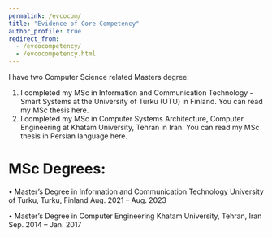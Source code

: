 ```yaml
---
permalink: /evcocom/
title: "Evidence of Core Competency"
author_profile: true
redirect_from: 
  - /evcocompetency/
  - /evcocompetency.html
---
```


I have two Computer Science related Masters degree:

1. I completed my MSc in Information and Communication Technology - Smart Systems at the University of Turku (UTU) in Finland. You can read my MSc thesis here.
2. I completed my MSc in Computer Systems Architecture, Computer Engineering at Khatam University, Tehran in Iran. You can read my MSc thesis in Persian language here.

MSc Degrees:
======
• Master’s Degree in Information and Communication Technology
University of Turku, Turku, Finland
Aug. 2021 – Aug. 2023

• Master’s Degree in Computer Engineering
Khatam University, Tehran, Iran
Sep. 2014 – Jan. 2017
